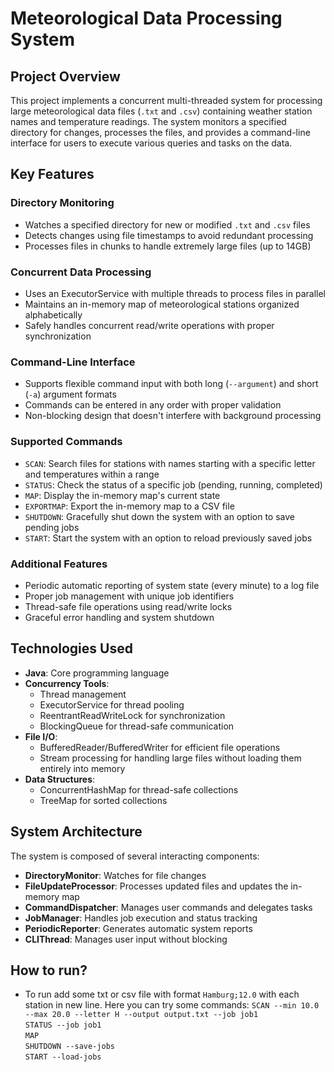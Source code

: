 # Meteorological Data Processing System

## Project Overview
This project implements a concurrent multi-threaded system for processing large meteorological data files (`.txt` and `.csv`) containing weather station names and temperature readings. The system monitors a specified directory for changes, processes the files, and provides a command-line interface for users to execute various queries and tasks on the data.

## Key Features

### Directory Monitoring
- Watches a specified directory for new or modified `.txt` and `.csv` files
- Detects changes using file timestamps to avoid redundant processing
- Processes files in chunks to handle extremely large files (up to 14GB)

### Concurrent Data Processing
- Uses an ExecutorService with multiple threads to process files in parallel
- Maintains an in-memory map of meteorological stations organized alphabetically
- Safely handles concurrent read/write operations with proper synchronization

### Command-Line Interface
- Supports flexible command input with both long (`--argument`) and short (`-a`) argument formats
- Commands can be entered in any order with proper validation
- Non-blocking design that doesn't interfere with background processing

### Supported Commands
- `SCAN`: Search files for stations with names starting with a specific letter and temperatures within a range
- `STATUS`: Check the status of a specific job (pending, running, completed)
- `MAP`: Display the in-memory map's current state
- `EXPORTMAP`: Export the in-memory map to a CSV file
- `SHUTDOWN`: Gracefully shut down the system with an option to save pending jobs
- `START`: Start the system with an option to reload previously saved jobs

### Additional Features
- Periodic automatic reporting of system state (every minute) to a log file
- Proper job management with unique job identifiers
- Thread-safe file operations using read/write locks
- Graceful error handling and system shutdown

## Technologies Used

- **Java**: Core programming language
- **Concurrency Tools**:
  - Thread management
  - ExecutorService for thread pooling
  - ReentrantReadWriteLock for synchronization
  - BlockingQueue for thread-safe communication
- **File I/O**:
  - BufferedReader/BufferedWriter for efficient file operations
  - Stream processing for handling large files without loading them entirely into memory
- **Data Structures**:
  - ConcurrentHashMap for thread-safe collections
  - TreeMap for sorted collections

## System Architecture

The system is composed of several interacting components:
- **DirectoryMonitor**: Watches for file changes
- **FileUpdateProcessor**: Processes updated files and updates the in-memory map
- **CommandDispatcher**: Manages user commands and delegates tasks
- **JobManager**: Handles job execution and status tracking
- **PeriodicReporter**: Generates automatic system reports
- **CLIThread**: Manages user input without blocking


## How to run?
- To run add some txt or csv file with format `Hamburg;12.0` with each station in new line. Here you can try some commands:
`SCAN --min 10.0 --max 20.0 --letter H --output output.txt --job job1`<br/>
`STATUS --job job1`<br/>
`MAP`<br/>
`SHUTDOWN --save-jobs`<br/>
`START --load-jobs`<br/>
